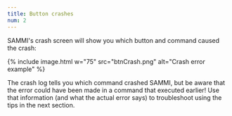 ```yaml
---
title: Button crashes
num: 2
---
```


SAMMI's crash screen will show you which button and command caused the crash:

{% include image.html w="75" src="btnCrash.png" alt="Crash error example" %}

The crash log tells you which command crashed SAMMI, but be aware that the error could have been made in a command that executed earlier! Use that information (and what the actual error says) to troubleshoot using the tips in the next section.
